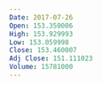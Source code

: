```yaml
---
Date: 2017-07-26
Open: 153.350006
High: 153.929993
Low: 153.059998
Close: 153.460007
Adj Close: 151.111023
Volume: 15781000
---
```

